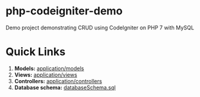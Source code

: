 # php-codeigniter-demo
Demo project demonstrating CRUD using CodeIgniter on PHP 7 with MySQL

# Quick Links
1. **Models:** [application/models](application/models)
2. **Views:** [application/views](application/views)
3. **Controllers:** [application/controllers](application/controllers)
4. **Database schema:** [databaseSchema.sql](databaseSchema.sql)
